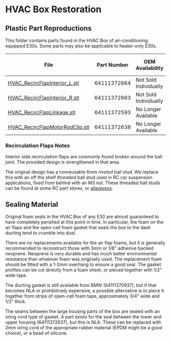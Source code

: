 # HVAC Box Restoration

## Plastic Part Reproductions

This folder contains parts found in the HVAC Box of air-conditioning equipped E30s. Some parts may also be applicable to heater-only E30s.

| File                                                               | Part Number | OEM Availability      | 3D Print Process |
|--------------------------------------------------------------------|-------------|-----------------------|------------------|
| [HVAC_RecircFlapInterior_L.stl](HVAC_RecircFlapInterior_L.stl)     | 64111372664 | Not Sold Individually | MJF PA12         |
| [HVAC_RecircFlapInterior_R.stl](HVAC_RecircFlapInterior_R.stl)     | 64111372663 | Not Sold Individually | MJF PA12         |
| [HVAC_RecircFlapLinkage.stl](HVAC_RecircFlapLinkage.stl)           | 64111372593 | No Longer Available   | MJF PA11         |
| [HVAC_RecircFlapMotorRodClip.stl](HVAC_RecircFlapMotorRodClip.stl) | 64111372638 | No Longer Available   | MJF PA11         |

### Recirculation Flaps Notes
Interior side recirculation flaps are commonly found broken around the ball joint. The provided design is strengthened in that area.

The original design has a nonreusable 6mm *riveted* ball stud. We replace this with an off the shelf *threaded* ball stud used in RC car suspension applications, fixed from behind with an M3 nut.
These threaded ball studs can be found at some RC part stores, or [aliexpress](https://www.aliexpress.com/item/1005008962197158.html).

## Sealing Material

Original foam seals in the HVAC Box of any E30 are almost guaranteed to have completely perished at this point in time. In particular, the foam on the air flaps and the open-cell foam gasket that seals the box to the dash ducting tend to crumble into dust. 

There are no replacements available for the air flap foams, but it is generally recommended to reconstruct those with 3mm or 1/8" adhesive backed neoprene. Neoprene is very durable and has much better environmental resistance than whatever foam was originally used. The replacement foam should be fitted with a 1-2mm overhang to ensure a good seal. The gasket profiles can be cut directly from a foam sheet, or pieced together with 1/2" wide tape.

The ducting gasket is still available from BMW (64111370937), but if that becomes NLA or prohibitively expensive, a possible alternative is to piece it together from strips of open-cell foam tape, approximately 3/4" wide and 1/2" thick.

The seams between the large housing parts of the box are sealed with an oring cord type of gasket. A part exists for the seal between the lower and upper housing (64111372637), but this is NLA. These can be replaced with 2mm oring cord of the appropriate rubber material (EPDM might be a good choice), or a bead of silicone.
